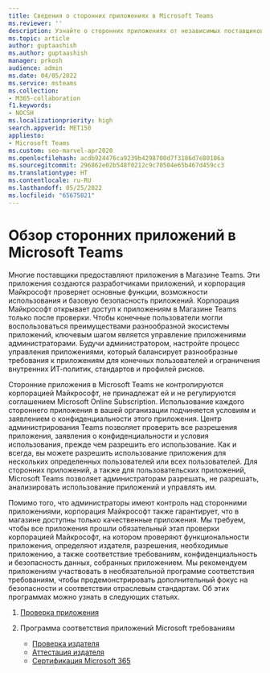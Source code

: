 ```yaml
---
title: Сведения о сторонних приложениях в Microsoft Teams
ms.reviewer: ''
description: Узнайте о сторонних приложениях от независимых поставщиков программного обеспечения и партнеров Майкрософт.
ms.topic: article
author: guptaashish
ms.author: guptaashish
manager: prkosh
audience: admin
ms.date: 04/05/2022
ms.service: msteams
ms.collection:
- M365-collaboration
f1.keywords:
- NOCSH
ms.localizationpriority: high
search.appverid: MET150
appliesto:
- Microsoft Teams
ms.custom: seo-marvel-apr2020
ms.openlocfilehash: acdb924476ca9239b4298700d7f3186d7e80106a
ms.sourcegitcommit: 296862e02b548f0212c9c70504e65b467d459cc3
ms.translationtype: HT
ms.contentlocale: ru-RU
ms.lasthandoff: 05/25/2022
ms.locfileid: "65675021"
---
```

# <a name="overview-of-third-party-apps-in-microsoft-teams"></a>Обзор сторонних приложений в Microsoft Teams

Многие поставщики предоставляют приложения в Магазине Teams. Эти приложения создаются разработчиками приложений, и корпорация Майкрософт проверяет основные функции, возможности использования и базовую безопасность приложений. Корпорация Майкрософт открывает доступ к приложениям в Магазине Teams только после проверки. Чтобы конечные пользователи могли воспользоваться преимуществами разнообразной экосистемы приложений, ключевым шагом является управление приложениями администраторами. Будучи администратором, настройте процесс управления приложениями, который балансирует разнообразные требования к приложениям для конечных пользователей и ограничения внутренних ИТ-политик, стандартов и профилей рисков.

Сторонние приложения в Microsoft Teams не контролируются корпорацией Майкрософт, не принадлежат ей и не регулируются соглашением Microsoft Online Subscription. Использование каждого стороннего приложения в вашей организации подчиняется условиям и заявлением о конфиденциальности этого приложения. Центр администрирования Teams позволяет проверить все разрешения приложения, заявления о конфиденциальности и условия использования, прежде чем разрешить его использование. Как и всегда, вы можете разрешить использование приложения для нескольких определенных пользователей или всех пользователей. Для сторонних приложений, а также для пользовательских приложений, Microsoft Teams позволяет администраторам разрешать, не разрешать, анализировать использование приложений и управлять им.

Помимо того, что администраторы имеют контроль над сторонними приложениями, корпорация Майкрософт также гарантирует, что в магазине доступны только качественные приложения. Мы требуем, чтобы все приложения прошли обязательный этап проверки корпорацией Майкрософт, на котором проверяют функциональности приложения, определяют издателя, разрешения, необходимые приложению, а также соответствие требованиям, конфиденциальность и безопасность данных, собранных приложением. Мы рекомендуем приложениям участвовать в необязательной программе соответствия требованиям, чтобы продемонстрировать дополнительный фокус на безопасности и соответствии отраслевым стандартам. Об этих программах можно узнать в следующих статьях.

1. [Проверка приложения](overview-of-app-validation.md#app-validation-and-testing)

1. Программа соответствия приложений Microsoft требованиям

   - [Проверка издателя](overview-of-app-certification.md#publisher-verification)
   - [Аттестация издателя](overview-of-app-certification.md#publisher-attestation)
   - [Сертификация Microsoft 365](overview-of-app-certification.md#microsoft-365-certification)
